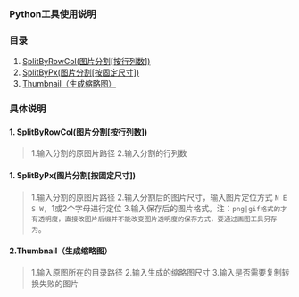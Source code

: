 ### Python工具使用说明

### 目录
1. [SplitByRowCol(图片分割[按行列数])](#SplitByRowCol)  
2. [SplitByPx(图片分割[按固定尺寸])](#SplitByPx) 
3. [Thumbnail（生成缩略图）](#Thumbnail)



### 具体说明
<a name="SplitByRowCol"></a>  
#### 1. SplitByRowCol(图片分割[按行列数])  

>1.输入分割的原图片路径
>2.输入分割的行列数 

<a name="SplitByPx"></a>  
#### 1. SplitByPx(图片分割[按固定尺寸])  

>1.输入分割的原图片路径
>2.输入分割后的图片尺寸，输入图片定位方式 `N E S W`，1或2个字母进行定位
>3.输入保存后的图片格式。注：`png|gif格式的才有透明度，直接改图片后缀并不能改变图片透明度的保存方式，要通过画图工具另存为`。

  
<a name="Thumbnail"></a>  
#### 2.Thumbnail（生成缩略图）  

>1.输入原图所在的目录路径
>2.输入生成的缩略图尺寸
>3.输入是否需要复制转换失败的图片  
  
